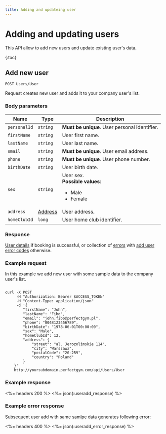 ```yaml
---
title: Adding and updateing user
---
```


# Adding and updating users

This API allow to add new users and update existing user's data.

{:toc}


## Add new user

    POST Users/User

Request creates new user and adds it to your company user's list.



### Body parameters

Name     	    | Type       		| Description
----------------|-------------------|------------
`personalId`    |`string`    		| **Must be unique**. User personal identifier.
`firstName`     |`string`    		| User first name.
`lastName`     	|`string`    		| User last name.
`email`     	|`string`    		| **Must be unique**. User email address.
`phone`     	|`string`    		| **Must be unique**. User phone number.
`birthDate`     |`string`    		| User birth date.
`sex`     		|`string`    		| User sex. <br><strong>Possible values</strong>: <br><ul><li>Male</li><li>Female</li></ul>
`address`     	|[Address][Address] | User address.
`homeClubId`	|`long`    			| User home club identifier.



### Response

[User details][UserDetailsProperties] if booking is successful, or collection of [errors][Error] 
with [add user error codes][AddUserErrorCode] otherwise.


### Example request

In this example we add new user with some sample data to the company user's list.

``` command-line

curl -X POST 
	 -H "Authorization: Bearer $ACCESS_TOKEN" 
	 -H "Content-Type: application/json" 
	 -d '{
	    "firstName": "John",
	    "lastName": "Fibo",
	    "email": "john.fibo@perfectgym.pl",
	    "phone": "0048123456789",
	    "birthDate": "1978-06-01T00:00:00",
	    "sex": "Male",
	    "homeClubId": 12,
	    "address": {
	        "street": "al. Jerozolimskie 114",
	        "city": "Warszawa",
	        "postalCode": "20-259",
	        "country": "Poland"
	    }
	}' 
	http://yoursubdomain.perfectgym.com/api/Users/User
```


### Example response

<%= headers 200 %>
<%= json(:useradd_response) %>


### Example error response

Subsequent user add with same samlpe data generates following error:

<%= headers 400 %>
<%= json(:useradd_error_response) %>



[UserDetailsProperties]: /api/users/userdetails#properties
[Error]: /appendix/datatypes/error
[Address]: /appendix/datatypes/address
[AddUserErrorCode]: /appendix/errorcodes/addusererrorcode
